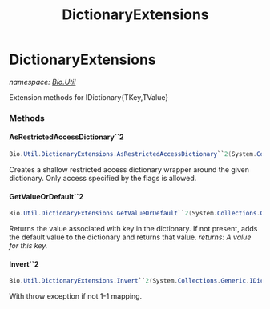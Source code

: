 ﻿---
title: DictionaryExtensions
---

# DictionaryExtensions
_namespace: [Bio.Util](N-Bio.Util.html)_

Extension methods for IDictionary{TKey,TValue}

### Methods

#### AsRestrictedAccessDictionary``2
```csharp
Bio.Util.DictionaryExtensions.AsRestrictedAccessDictionary``2(System.Collections.Generic.IDictionary{``0,``1},Bio.Util.AccessFlags)
```
Creates a shallow restricted access dictionary wrapper around the given dictionary. Only access specified by the flags is allowed.

#### GetValueOrDefault``2
```csharp
Bio.Util.DictionaryExtensions.GetValueOrDefault``2(System.Collections.Generic.IDictionary{``0,``1},``0,``1,System.Boolean)
```
Returns the value associated with key in the dictionary. If not present, adds the default value to the dictionary and returns that
 value.
_returns: A value for this key._

#### Invert``2
```csharp
Bio.Util.DictionaryExtensions.Invert``2(System.Collections.Generic.IDictionary{``0,``1})
```
With throw exception if not 1-1 mapping.




